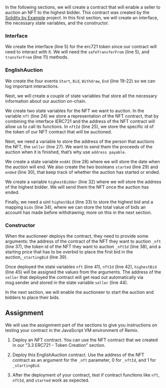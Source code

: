 In the following sections, we will create a contract that will enable a seller to auction an NFT to the highest bidder. This contract was created by the <a href="https://solidity-by-example.org/app/english-auction/" target="_blank">Solidity by Example</a> project. In this first section, we will create an interface, the necessary state variables, and the constructor.

### Interface
We create the interface (line 5) for the erc721 token since our contract will need to interact with it. We will need the `safeTransferFrom` (line 5),  and` transferFrom` (line 11) methods.

### EnglishAuction
We create the four events `Start`, `Bid`, `Withdraw`, `End` (line 19-22) so we can log important interactions. 

Next, we will create a couple of state variables that store all the necessary information about our auction on-chain.

We create two state variables for the NFT we want to auction. In the variable `nft` (line 24) we store a representation of the NFT contract, that by combining the interface IERC721 and the address of the NFT contract will allow us to call its functions.
In `nftId` (line 25), we store the specific id of the token of our NFT contract that will be auctioned.

Next, we need a variable to store the address of the person that auctions the NFT, the `seller` (line 27). 
We want to send them the proceeds of the auction when it is finished, that’s why use `address payable`.

We create a state variable `endAt` (line 28) where we will store the date when the auction will end.
We also create the two booleans `started` (line 29) and `ended` (line 30), that keep track of whether the auction has started or ended.

We create a variable `highestBidder` (line 32) where we will store the address of the highest bidder. We will send them the NFT once the auction has ended.

Finally, we need a uint `highestBid` (line 33) to store the highest bid and a mapping `bids` (line 34), where we can store the total value of bids an account has made before withdrawing; more on this in the next section.

### Constructor
When the auctioneer deploys the contract, they need to provide some arguments:
the address of the contract of the NFT they want to auction `_nft` (line 37), the token id of the NFT they want to auction `_nftId` (line 38), and a starting price that has to be overbid to place the first bid in the auction,`_startingBid` (line 39).

Once deployed the state variables `nft` (line 41), `nftId` (line 42), `highestBid` (line 45) will be assigned the values from the arguments. The address of the `seller` that deployed the contract will get read out automatically via msg.sender and stored in the state variable `seller` (line 44).

In the next section, we will enable the auctioneer to start the auction and bidders to place their bids.

## Assignment
We will use the assignment part of the sections to give you instructions on testing your contract in the JavaScript VM environment of Remix.

1. Deploy an NFT contract. You can use the NFT contract that we created in our "3.3 ERC721 - Token Creation" section.

2. Deploy this EnglishAuction contract. Use the address of the NFT contract as an argument for the `_nft` parameter, 0 for `_nftId`, and 1 for `_startingBid`.

3. After the deployment of your contract, test if contract functions like `nft`, `nftId`, and `started` work as expected.
